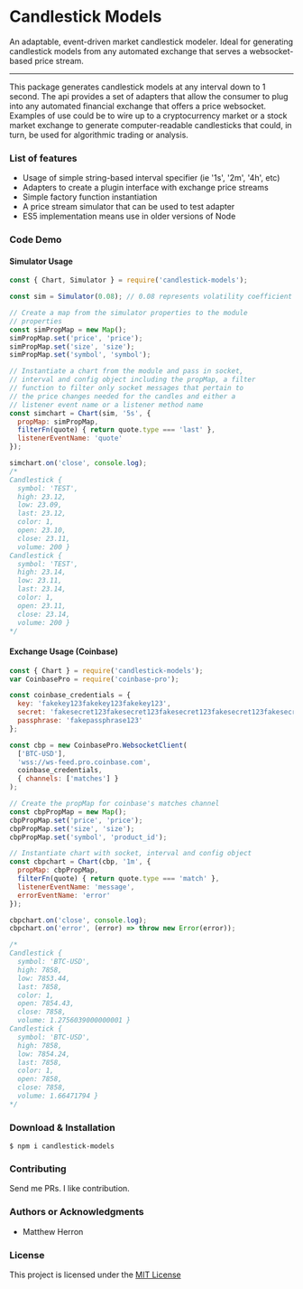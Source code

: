Candlestick Models
==================

An adaptable, event-driven market candlestick modeler.  Ideal for generating candlestick models from any automated exchange that serves a websocket-based price stream.

* * *

This package generates candlestick models at any interval down to 1 second.  The api provides a set of adapters that allow the consumer to plug into any automated financial exchange that offers a price websocket.  Examples of use could be to wire up to a cryptocurrency market or a stock market exchange to generate computer-readable candlesticks that could, in turn, be used for algorithmic trading or analysis.

### List of features

*   Usage of simple string-based interval specifier (ie '1s', '2m', '4h', etc)
*   Adapters to create a plugin interface with exchange price streams
*   Simple factory function instantiation
*   A price stream simulator that can be used to test adapter
*   ES5 implementation means use in older versions of Node

### Code Demo

#### Simulator Usage

```js
const { Chart, Simulator } = require('candlestick-models');

const sim = Simulator(0.08); // 0.08 represents volatility coefficient (value from 0 - 1)

// Create a map from the simulator properties to the module 
// properties
const simPropMap = new Map();
simPropMap.set('price', 'price');
simPropMap.set('size', 'size');
simPropMap.set('symbol', 'symbol');

// Instantiate a chart from the module and pass in socket, 
// interval and config object including the propMap, a filter 
// function to filter only socket messages that pertain to 
// the price changes needed for the candles and either a 
// listener event name or a listener method name
const simchart = Chart(sim, '5s', {
  propMap: simPropMap,
  filterFn(quote) { return quote.type === 'last' },
  listenerEventName: 'quote'
});

simchart.on('close', console.log);
/*
Candlestick {
  symbol: 'TEST',
  high: 23.12,
  low: 23.09,
  last: 23.12,
  color: 1,
  open: 23.10,
  close: 23.11,
  volume: 200 }
Candlestick {
  symbol: 'TEST',
  high: 23.14,
  low: 23.11,
  last: 23.14,
  color: 1,
  open: 23.11,
  close: 23.14,
  volume: 200 }
*/
```

#### Exchange Usage (Coinbase)
```js
const { Chart } = require('candlestick-models');
var CoinbasePro = require('coinbase-pro');

const coinbase_credentials = {
  key: 'fakekey123fakekey123fakekey123',
  secret: 'fakesecret123fakesecret123fakesecret123fakesecret123fakesecret123fakesecret123',
  passphrase: 'fakepassphrase123'
};

const cbp = new CoinbasePro.WebsocketClient(
  ['BTC-USD'],
  'wss://ws-feed.pro.coinbase.com',
  coinbase_credentials,
  { channels: ['matches'] }
);

// Create the propMap for coinbase's matches channel
const cbpPropMap = new Map();
cbpPropMap.set('price', 'price');
cbpPropMap.set('size', 'size');
cbpPropMap.set('symbol', 'product_id');

// Instantiate chart with socket, interval and config object
const cbpchart = Chart(cbp, '1m', {
  propMap: cbpPropMap,
  filterFn(quote) { return quote.type === 'match' },
  listenerEventName: 'message',
  errorEventName: 'error'
});

cbpchart.on('close', console.log);
cbpchart.on('error', (error) => throw new Error(error));

/*
Candlestick {
  symbol: 'BTC-USD',
  high: 7858,
  low: 7853.44,
  last: 7858,
  color: 1,
  open: 7854.43,
  close: 7858,
  volume: 1.2756039000000001 }
Candlestick {
  symbol: 'BTC-USD',
  high: 7858,
  low: 7854.24,
  last: 7858,
  color: 1,
  open: 7858,
  close: 7858,
  volume: 1.66471794 }
*/
```

### Download & Installation

```shell 
$ npm i candlestick-models 
```

### Contributing

Send me PRs.  I like contribution.

### Authors or Acknowledgments

*   Matthew Herron

### License

This project is licensed under the [MIT License](https://opensource.org/licenses/MIT)